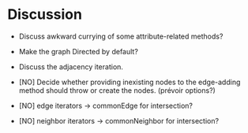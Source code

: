 # Discussion

* Discuss awkward currying of some attribute-related methods?
* Make the graph Directed by default?
* Discuss the adjacency iteration.

* [NO] Decide whether providing inexisting nodes to the edge-adding method should throw or create the nodes. (prévoir options?)
* [NO] edge iterators -> commonEdge for intersection?
* [NO] neighbor iterators -> commonNeighbor for intersection?
